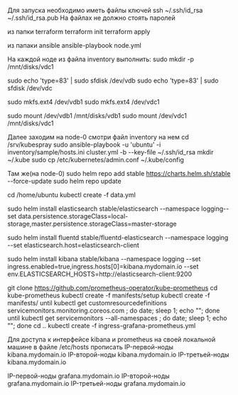 Для запуска необходимо иметь файлы ключей ssh
~/.ssh/id_rsa
~/.ssh/id_rsa.pub
На файлах не должно стоять паролей

из папки terraform
terraform init
terraform apply

из папаки ansible
ansible-playbook node.yml


На каждой ноде из файла inventory выполнить:
sudo mkdir -p /mnt/disks/vdc1

sudo echo 'type=83' | sudo sfdisk /dev/vdb
sudo echo 'type=83' | sudo sfdisk /dev/vdc

sudo mkfs.ext4 /dev/vdb1
sudo mkfs.ext4 /dev/vdc1

sudo mount /dev/vdb1 /mnt/disks/vdb1
sudo mount /dev/vdc1 /mnt/disks/vdc1

Далее заходим на node-0 смотри файл inventory
на нем
cd /srv/kubespray
sudo  ansible-playbook -u 'ubuntu' -i inventory/sample/hosts.ini cluster.yml -b --key-file ~/.ssh/id_rsa
mkdir ~/.kube
sudo cp /etc/kubernetes/admin.conf ~/.kube/config

Там же(на node-0)
sudo helm repo add stable https://charts.helm.sh/stable --force-update
sudo helm repo update

cd /home/ubuntu
kubectl create -f data.yml

sudo helm install elasticsearch stable/elasticsearch --namespace logging--set data.persistence.storageClass=local-storage,master.persistence.storageClass=master-storage

sudo helm install fluentd stable/fluentd-elasticsearch --namespace logging --set elasticsearch.host=elasticsearch-client

sudo helm install kibana stable/kibana --namespace logging --set ingress.enabled=true,ingress.hosts[0]=kibana.mydomain.io --set env.ELASTICSEARCH_HOSTS=http://elasticsearch-client:9200

git clone https://github.com/prometheus-operator/kube-prometheus
cd kube-prometheus
kubectl create -f manifests/setup
kubectl create -f manifests/
until kubectl get customresourcedefinitions servicemonitors.monitoring.coreos.com ; do date; sleep 1; echo ""; done
until kubectl get servicemonitors --all-namespaces ; do date; sleep 1; echo ""; done
cd ..
kubectl create -f ingress-grafana-prometheus.yml

Для доступа к интерфейсе kibana и prometheus на своей локальной машине в файле /etc/hosts прописать
IP-первой-ноды kibana.mydomain.io
IP-второй-ноды kibana.mydomain.io
IP-третьей-ноды kibana.mydomain.io

IP-первой-ноды grafana.mydomain.io
IP-второй-ноды grafana.mydomain.io
IP-третьей-ноды grafana.mydomain.io
